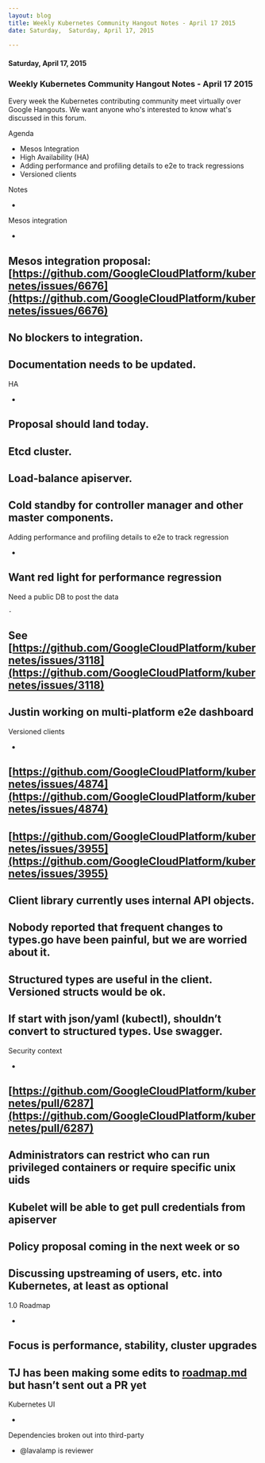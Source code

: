 ```yaml
---
layout: blog
title: Weekly Kubernetes Community Hangout Notes - April 17 2015
date: Saturday,  Saturday, April 17, 2015 
 
---
```

#### Saturday, April 17, 2015 
### Weekly Kubernetes Community Hangout Notes - April 17 2015 
  
Every week the Kubernetes contributing community meet virtually over Google Hangouts. We want anyone who's interested to know what's discussed in this forum.  
  
Agenda  

- Mesos Integration
- High Availability (HA)
- Adding performance and profiling details to e2e to track regressions
- Versioned clients
  
Notes  
  

- 
Mesos integration

  - 
Mesos integration proposal: [https://github.com/GoogleCloudPlatform/kubernetes/issues/6676](https://github.com/GoogleCloudPlatform/kubernetes/issues/6676)
  - 
No blockers to integration.
  - 
Documentation needs to be updated.
- 
HA

  - 
Proposal should land today.
  - 
Etcd cluster.
  - 
Load-balance apiserver.
  - 
Cold standby for controller manager and other master components.
- 
Adding performance and profiling details to e2e to track regression

  - 
Want red light for performance regression
  - 
Need a public DB to post the data

    - 
See [https://github.com/GoogleCloudPlatform/kubernetes/issues/3118](https://github.com/GoogleCloudPlatform/kubernetes/issues/3118)
  - 
Justin working on multi-platform e2e dashboard
- 
Versioned clients

  - 
[https://github.com/GoogleCloudPlatform/kubernetes/issues/4874](https://github.com/GoogleCloudPlatform/kubernetes/issues/4874)
  - 
[https://github.com/GoogleCloudPlatform/kubernetes/issues/3955](https://github.com/GoogleCloudPlatform/kubernetes/issues/3955)
  - 
Client library currently uses internal API objects.
  - 
Nobody reported that frequent changes to types.go have been painful, but we are worried about it.
  - 
Structured types are useful in the client. Versioned structs would be ok.
  - 
If start with json/yaml (kubectl), shouldn’t convert to structured types. Use swagger.
- 
Security context

  - 
[https://github.com/GoogleCloudPlatform/kubernetes/pull/6287](https://github.com/GoogleCloudPlatform/kubernetes/pull/6287)
  - 
Administrators can restrict who can run privileged containers or require specific unix uids
  - 
Kubelet will be able to get pull credentials from apiserver
  - 
Policy proposal coming in the next week or so
- 
Discussing upstreaming of users, etc. into Kubernetes, at least as optional
- 
1.0 Roadmap

  - 
Focus is performance, stability, cluster upgrades
  - 
TJ has been making some edits to [roadmap.md](https://github.com/GoogleCloudPlatform/kubernetes/blob/master/docs/roadmap.md) but hasn’t sent out a PR yet
- 
Kubernetes UI

  - 
Dependencies broken out into third-party
  - @lavalamp is reviewer
